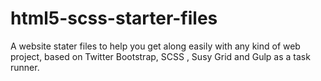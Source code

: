 # html5-scss-starter-files
A website stater files to help you get along easily with any kind of web project, based on Twitter Bootstrap, SCSS , Susy Grid and Gulp as a task runner.
